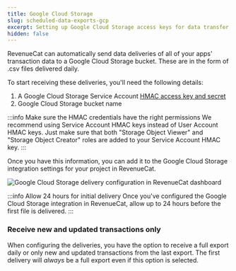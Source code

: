 ```yaml
---
title: Google Cloud Storage
slug: scheduled-data-exports-gcp
excerpt: Setting up Google Cloud Storage access keys for data transfer
hidden: false
---
```


RevenueCat can automatically send data deliveries of all of your apps' transaction data to a Google Cloud Storage bucket. These are in the form of .csv files delivered daily.

To start receiving these deliveries, you'll need the following details:

1. A Google Cloud Storage Service Account [HMAC access key and secret](https://cloud.google.com/storage/docs/authentication/hmackeys)
2. Google Cloud Storage bucket name

:::info Make sure the HMAC credentials have the right permissions
We recommend using Service Account HMAC keys instead of User Account HMAC keys. Just make sure that both "Storage Object Viewer" and "Storage Object Creator" roles are added to your Service Account HMAC key.
:::

Once you have this information, you can add it to the Google Cloud Storage integration settings for your project in RevenueCat.

![Google Cloud Storage delivery configuration in RevenueCat dashboard](https://files.readme.io/a6c3ffd-app.revenuecat.com_projects_85ff18c7_integrations_intercom_9.png)

:::info Allow 24 hours for initial delivery
Once you've configured the Google Cloud Storage integration in RevenueCat, allow up to 24 hours before the first file is delivered.
:::

### Receive new and updated transactions only

When configuring the deliveries, you have the option to receive a full export daily or only new and updated transactions from the last export. The first delivery will _always_ be a full export even if this option is selected.
